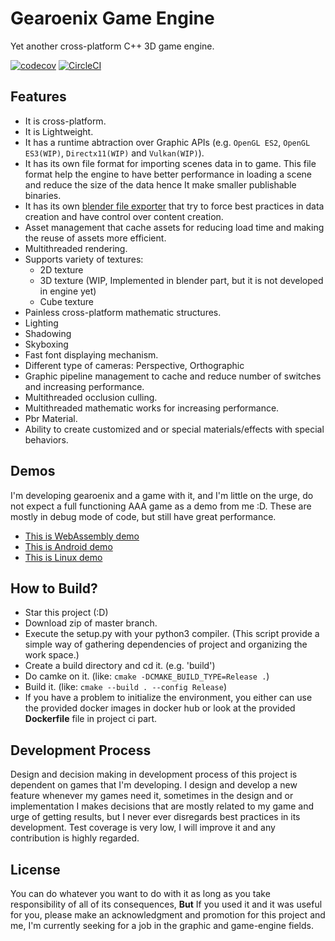 # Gearoenix Game Engine
Yet another cross-platform C++ 3D game engine.

[![codecov](https://codecov.io/gh/Hossein-Noroozpour/gearoenix/branch/master/graph/badge.svg)](https://codecov.io/gh/Hossein-Noroozpour/gearoenix)
[![CircleCI](https://circleci.com/gh/Hossein-Noroozpour/gearoenix.svg?style=svg)](https://circleci.com/gh/Hossein-Noroozpour/gearoenix)


## Features
- It is cross-platform.
- It is Lightweight.
- It has a runtime abtraction over Graphic APIs (e.g. `OpenGL ES2`, `OpenGL ES3(WIP)`, 
  `Directx11(WIP)` and `Vulkan(WIP)`).
- It has its own file format for importing scenes data in to game. This file
  format help the engine to have better performance in loading a scene and
  reduce the size of the data hence It make smaller publishable binaries.
- It has its own
  [blender file exporter](https://github.com/Hossein-Noroozpour/gearoenix-blender)
  that try to force best practices in data creation and have control
  over content creation.
- Asset management that cache assets for reducing load time and making the reuse of assets
  more efficient.
- Multithreaded rendering.
- Supports variety of textures:
  - 2D texture
  - 3D texture (WIP, Implemented in blender part, but it is not developed in
    engine yet)
  - Cube texture
- Painless cross-platform mathematic structures.
- Lighting
- Shadowing
- Skyboxing
- Fast font displaying mechanism.
- Different type of cameras: Perspective, Orthographic
- Graphic pipeline management to cache and reduce number of switches and
  increasing performance.
- Multithreaded occlusion culling.
- Multithreaded mathematic works for increasing performance.
- Pbr Material.
- Ability to create customized and or special materials/effects with special behaviors.


## Demos
I'm developing gearoenix and a game with it, and I'm little on the urge, do not
expect a full functioning AAA game as a demo from me :D. These are mostly in
debug mode of code, but still have great performance.
- [This is WebAssembly demo](https://hossein-noroozpour.github.io/gearoenix-static-files/web-demo/index.html)
- [This is Android demo](https://hossein-noroozpour.github.io/gearoenix-static-files/android/android.7z)
- [This is Linux demo](https://hossein-noroozpour.github.io/gearoenix-static-files/linux/linux.7z)


## How to Build?
- Star this project (:D)
- Download zip of master branch.
- Execute the setup.py with your python3 compiler. (This script provide a simple way of gathering
  dependencies of project and organizing the work space.)
- Create a build directory and cd it. (e.g. 'build')
- Do camke on it. (like: ```cmake -DCMAKE_BUILD_TYPE=Release .```)
- Build it. (like: ```cmake --build . --config Release```)
- If you have a problem to initialize the environment, 
  you either can use the provided docker images in docker hub or
  look at the provided **Dockerfile** file in project ci part.


## Development Process
Design and decision making in development process of this project is dependent
on games that I'm developing. I design and develop a new feature whenever my
games need it, sometimes in the
design and or implementation I makes decisions that are mostly related to my
game and urge of getting results, but I never ever disregards best practices in
its development. Test coverage is very low, I will improve it and any contribution
is highly regarded.

## License
You can do whatever you want to do with it as long as you take responsibility
of all of
its consequences, **But** If you used it and it was useful for you, please make
an acknowledgment and promotion for this project and me, I'm currently seeking 
for a job in the graphic and game-engine fields.
